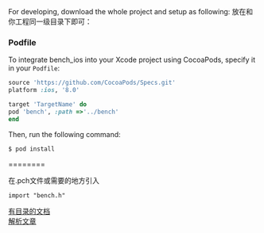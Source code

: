 For developing, download the whole project and setup as following:
放在和你工程同一级目录下即可：

### Podfile

To integrate bench_ios into your Xcode project using CocoaPods, specify it in your `Podfile`:

```ruby
source 'https://github.com/CocoaPods/Specs.git'
platform :ios, '8.0'

target 'TargetName' do
pod 'bench', :path =>'../bench'
end
```

Then, run the following command:

```bash
$ pod install
```
========  

在.pch文件或需要的地方引入

```
import "bench.h"
```
[有目录的文档](https://gwh111.github.io/2019/10/11/bench-ios/)  
[解析文章](https://blog.csdn.net/gwh111/article/details/100700830)   